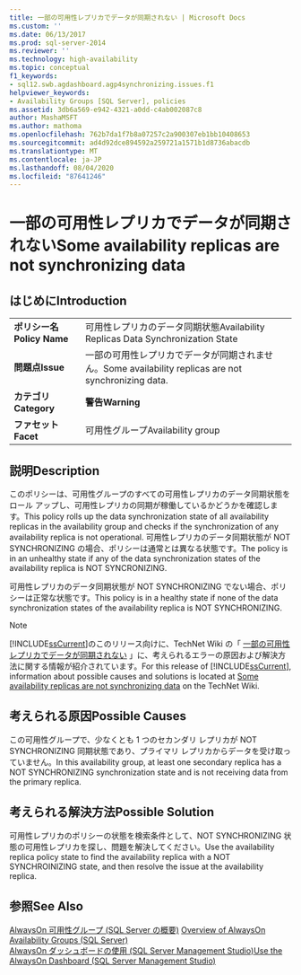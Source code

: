 ```yaml
---
title: 一部の可用性レプリカでデータが同期されない | Microsoft Docs
ms.custom: ''
ms.date: 06/13/2017
ms.prod: sql-server-2014
ms.reviewer: ''
ms.technology: high-availability
ms.topic: conceptual
f1_keywords:
- sql12.swb.agdashboard.agp4synchronizing.issues.f1
helpviewer_keywords:
- Availability Groups [SQL Server], policies
ms.assetid: 3db6a569-e942-4321-a0dd-c4ab002087c8
author: MashaMSFT
ms.author: mathoma
ms.openlocfilehash: 762b7da1f7b8a07257c2a900307eb1bb10408653
ms.sourcegitcommit: ad4d92dce894592a259721a1571b1d8736abacdb
ms.translationtype: MT
ms.contentlocale: ja-JP
ms.lasthandoff: 08/04/2020
ms.locfileid: "87641246"
---
```

# <a name="some-availability-replicas-are-not-synchronizing-data"></a><span data-ttu-id="bc958-102">一部の可用性レプリカでデータが同期されない</span><span class="sxs-lookup"><span data-stu-id="bc958-102">Some availability replicas are not synchronizing data</span></span>
    
## <a name="introduction"></a><span data-ttu-id="bc958-103">はじめに</span><span class="sxs-lookup"><span data-stu-id="bc958-103">Introduction</span></span>  
  
|||  
|-|-|  
|<span data-ttu-id="bc958-104">**ポリシー名**</span><span class="sxs-lookup"><span data-stu-id="bc958-104">**Policy Name**</span></span>|<span data-ttu-id="bc958-105">可用性レプリカのデータ同期状態</span><span class="sxs-lookup"><span data-stu-id="bc958-105">Availability Replicas Data Synchronization State</span></span>|  
|<span data-ttu-id="bc958-106">**問題点**</span><span class="sxs-lookup"><span data-stu-id="bc958-106">**Issue**</span></span>|<span data-ttu-id="bc958-107">一部の可用性レプリカでデータが同期されません。</span><span class="sxs-lookup"><span data-stu-id="bc958-107">Some availability replicas are not synchronizing data.</span></span>|  
|<span data-ttu-id="bc958-108">**カテゴリ**</span><span class="sxs-lookup"><span data-stu-id="bc958-108">**Category**</span></span>|<span data-ttu-id="bc958-109">**警告**</span><span class="sxs-lookup"><span data-stu-id="bc958-109">**Warning**</span></span>|  
|<span data-ttu-id="bc958-110">**ファセット**</span><span class="sxs-lookup"><span data-stu-id="bc958-110">**Facet**</span></span>|<span data-ttu-id="bc958-111">可用性グループ</span><span class="sxs-lookup"><span data-stu-id="bc958-111">Availability group</span></span>|  
  
## <a name="description"></a><span data-ttu-id="bc958-112">説明</span><span class="sxs-lookup"><span data-stu-id="bc958-112">Description</span></span>  
 <span data-ttu-id="bc958-113">このポリシーは、可用性グループのすべての可用性レプリカのデータ同期状態をロール アップし、可用性レプリカの同期が稼働しているかどうかを確認します。</span><span class="sxs-lookup"><span data-stu-id="bc958-113">This policy rolls up the data synchronization state of all availability replicas in the availability group and checks if the synchronization of any availability replica is not operational.</span></span> <span data-ttu-id="bc958-114">可用性レプリカのデータ同期状態が NOT SYNCHRONIZING の場合、ポリシーは通常とは異なる状態です。</span><span class="sxs-lookup"><span data-stu-id="bc958-114">The policy is in an unhealthy state if any of the data synchronization states of the availability replica is NOT SYNCRONIZING.</span></span>  
  
 <span data-ttu-id="bc958-115">可用性レプリカのデータ同期状態が NOT SYNCHRONIZING でない場合、ポリシーは正常な状態です。</span><span class="sxs-lookup"><span data-stu-id="bc958-115">This policy is in a healthy state if none of the data synchronization states of the availability replica is NOT SYNCHRONIZING.</span></span>  
  
> [!NOTE]  
>  <span data-ttu-id="bc958-116">[!INCLUDE[ssCurrent](../../../includes/sscurrent-md.md)]のこのリリース向けに、TechNet Wiki の「 [一部の可用性レプリカでデータが同期されない](https://go.microsoft.com/fwlink/p/?LinkId=220852) 」に、考えられるエラーの原因および解決方法に関する情報が紹介されています。</span><span class="sxs-lookup"><span data-stu-id="bc958-116">For this release of [!INCLUDE[ssCurrent](../../../includes/sscurrent-md.md)], information about possible causes and solutions is located at [Some availability replicas are not synchronizing data](https://go.microsoft.com/fwlink/p/?LinkId=220852) on the TechNet Wiki.</span></span>  
  
## <a name="possible-causes"></a><span data-ttu-id="bc958-117">考えられる原因</span><span class="sxs-lookup"><span data-stu-id="bc958-117">Possible Causes</span></span>  
 <span data-ttu-id="bc958-118">この可用性グループで、少なくとも 1 つのセカンダリ レプリカが NOT SYNCHRONIZING 同期状態であり、プライマリ レプリカからデータを受け取っていません。</span><span class="sxs-lookup"><span data-stu-id="bc958-118">In this availability group, at least one secondary replica has a NOT SYNCHRONIZING synchronization state and is not receiving data from the primary replica.</span></span>  
  
## <a name="possible-solution"></a><span data-ttu-id="bc958-119">考えられる解決方法</span><span class="sxs-lookup"><span data-stu-id="bc958-119">Possible Solution</span></span>  
 <span data-ttu-id="bc958-120">可用性レプリカのポリシーの状態を検索条件として、NOT SYNCHRONIZING 状態の可用性レプリカを探し、問題を解決してください。</span><span class="sxs-lookup"><span data-stu-id="bc958-120">Use the availability replica policy state to find the availability replica with a NOT SYNCHROINIZING state, and then resolve the issue at the availability replica.</span></span>  
  
## <a name="see-also"></a><span data-ttu-id="bc958-121">参照</span><span class="sxs-lookup"><span data-stu-id="bc958-121">See Also</span></span>  
 <span data-ttu-id="bc958-122">[AlwaysOn 可用性グループ &#40;SQL Server の概要&#41;](overview-of-always-on-availability-groups-sql-server.md) </span><span class="sxs-lookup"><span data-stu-id="bc958-122">[Overview of AlwaysOn Availability Groups &#40;SQL Server&#41;](overview-of-always-on-availability-groups-sql-server.md) </span></span>  
 [<span data-ttu-id="bc958-123">AlwaysOn ダッシュボードの使用 &#40;SQL Server Management Studio&#41;</span><span class="sxs-lookup"><span data-stu-id="bc958-123">Use the AlwaysOn Dashboard &#40;SQL Server Management Studio&#41;</span></span>](use-the-always-on-dashboard-sql-server-management-studio.md)  
  
  
